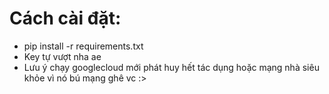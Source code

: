 # Cách cài đặt:
+ pip install -r requirements.txt
+ Key tự vượt nha ae
+ Lưu ý chạy googlecloud mới phát huy hết tác dụng hoặc mạng nhà siêu khỏe vì nó bú mạng ghê vc :>

